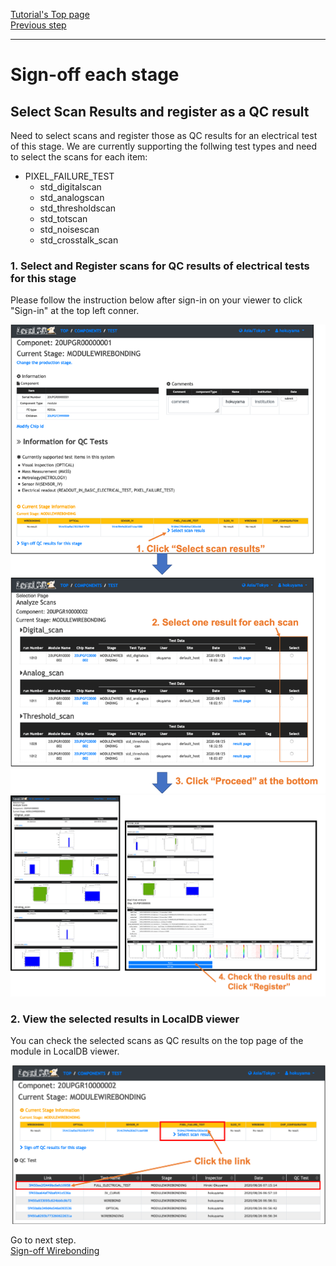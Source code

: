 [Tutorial's Top page](flow.md)<br>
[Previous step](scanconsole.md)<br>
<hr>

# Sign-off each stage

##  Select Scan Results and register as a QC result
Need to select scans and register those as QC results for an electrical test of this stage.
We are currently supporting the follwing test types and need to select the scans for each item:
- PIXEL_FAILURE_TEST
  - std_digitalscan
  - std_analogscan
  - std_thresholdscan
  - std_totscan
  - std_noisescan
  - std_crosstalk_scan

### 1. Select and Register scans for QC results of electrical tests for this stage

Please follow the instruction below after sign-in on your viewer to click "Sign-in" at the top left conner.

![demo scan](../images/qc-flow/select_scans.png)
![demo scan](../images/qc-flow/check_scan_results.png)

### 2. View the selected results in LocalDB viewer
You can check the selected scans as QC results on the top page of the module in LocalDB viewer.

![demo scan](../images/qc-flow/check_selected_results.png)


Go to next step.<br>
[Sign-off Wirebonding](signoffwire.md)<br>
